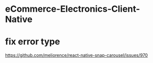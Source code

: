 # eCommerce-Electronics-Client-Native

# fix error type 
https://github.com/meliorence/react-native-snap-carousel/issues/970